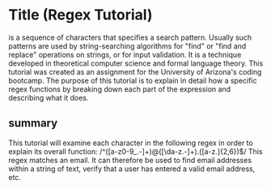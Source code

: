 # Title (Regex Tutorial)
is a sequence of characters that specifies a search pattern. Usually such patterns are used by string-searching algorithms for "find" or "find and replace" operations on strings, or for input validation. It is a technique developed in theoretical computer science and formal language theory.
This tutorial was created as an assignment for the University of Arizona's coding bootcamp. The purpose of this tutorial is to explain in detail how a specific regex functions by breaking down each part of the expression and describing what it does.

## summary
This tutorial will examine each character in the following regex in order to explain its overall function:
/^([a-z0-9_\.-]+)@([\da-z\.-]+)\.([a-z\.]{2,6})$/
This regex matches an email. It can therefore be used to find email addresses within a string of text, verify that a user has entered a valid email address, etc.

